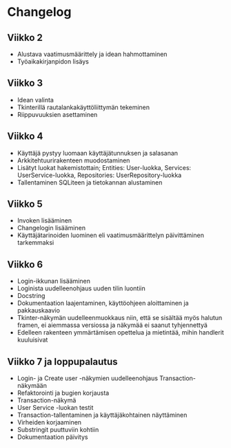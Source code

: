# Changelog

## Viikko 2

- Alustava vaatimusmäärittely ja idean hahmottaminen
- Työaikakirjanpidon lisäys

## Viikko 3

- Idean valinta
- Tkinterillä rautalankakäyttöliittymän tekeminen
- Riippuvuuksien asettaminen

## Viikko 4

- Käyttäjä pystyy luomaan käyttäjätunnuksen ja salasanan
- Arkkitehtuurirakenteen muodostaminen
- Lisätyt luokat hakemistottain; Entities: User-luokka, Services: UserService-luokka, Repositories: UserRepository-luokka
- Tallentaminen SQLiteen ja tietokannan alustaminen

## Viikko 5

- Invoken lisääminen
- Changelogin lisääminen
- Käyttäjätarinoiden luominen eli vaatimusmäärittelyn päivittäminen tarkemmaksi

## Viikko 6

- Login-ikkunan lisääminen
- Loginista uudelleenohjaus uuden tilin luontiin
- Docstring 
- Dokumentaation laajentaminen, käyttöohjeen aloittaminen ja pakkauskaavio
- Tkinter-näkymän uudelleenmuokkaus niin, että se sisältää myös halutun framen, ei aiemmassa versiossa ja näkymää ei saanut tyhjennettyä
- Edelleen rakenteen ymmärtämisen opettelua ja mietintää, mihin handlerit kuuluisivat

## Viikko 7 ja loppupalautus

- Login- ja Create user -näkymien uudelleenohjaus Transaction-näkymään
- Refaktorointi ja bugien korjausta
- Transaction-näkymä
- User Service -luokan testit
- Transaction-tallentaminen ja käyttäjäkohtainen näyttäminen
- Virheiden korjaaminen
- Substringit puuttuviin kohtiin
- Dokumentaation päivitys